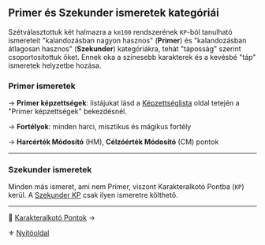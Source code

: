 ## Primer és Szekunder ismeretek kategóriái

Szétválasztottuk két halmazra a `km100` rendszerének `KP`-ból tanulható ismereteit "kalandozásban nagyon hasznos" (**Primer**) és "kalandozásban átlagosan hasznos" (**Szekunder**) kategóriákra, tehát "táposság" szerint csoportosítottuk őket. Ennek oka a színesebb karakterek és a kevésbé "táp" ismeretek helyzetbe hozása.

### Primer ismeretek

→ **Primer képzettségek**: listájukat lásd a [Képzettséglista](031_kepzettseglista.md) oldal tetején a "Primer képzettségek" bekezdésnél.

→ **Fortélyok**: minden harci, misztikus és mágikus fortély

→ **Harcérték Módosító** (HM), **Célzóérték Módosító** (CM) pontok

---
### Szekunder ismeretek

Minden más ismeret, ami nem Primer, viszont Karakteralkotó Pontba (`KP`) kerül. A [Szekunder KP](016_kp.md#karakteralkotó-pontok-kp) csak ilyen ismeretre költhető.

---

🔗 [Karakteralkotó Pontok](016_kp.md) →

⚜️ [Nyitóoldal](start.md)
